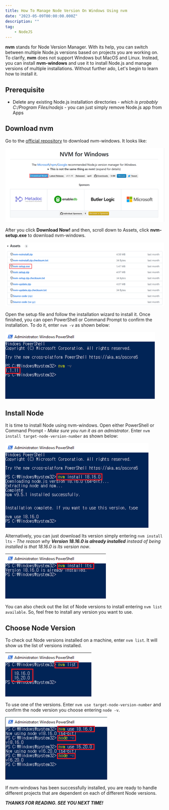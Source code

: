 ```yaml
---
title: How To Manage Node Version On Windows Using nvm
date: "2023-05-09T00:00:00.000Z"
description: ""
tag: 
    - NodeJS
---
```


**nvm** stands for Node Version Manager. With its help, you can switch between multiple Node.js versions based on projects you are working on. To clarify, **nvm** does not support Windows but MacOS and Linux. Instead, you can install **nvm-windows** and use it to install Node.js and manage versions of multiple installations. Without further ado, Let's begin to learn how to install it.

## Prerequisite
- Delete any existing Node.js installation directories - _which is probably C:/Program Files/nodejs_ - you can just simply remove Node.js app from Apps

## Download nvm
Go to the [official repository](https://github.com/coreybutler/nvm-windows) to download nvm-windows. It looks like:

![nvm-windows-git](../imgs/14/nvm-windows-git.png)

After you click **Download Now!** and then, scroll down to Assets, click **nvm-setup.exe** to download nvm-windows.

![nvm-setup-exe](../imgs/14/nvm-setup-exe.png)

Open the setup file and follow the installation wizard to install it. Once finished, you can open PowerShell or Command Prompt to confirm the installation. To do it, enter `nvm -v` as shown below:

![nvm-version](../imgs/14/nvm-version.png)

## Install Node
It is time to install Node using nvm-windows. Open either PowerShell or Command Prompt - _Make sure you run it as an admistrator_. Enter `nvm install target-node-version-number` as shown below:

![install-node](../imgs/14/install-node.png)

Alternatively, you can just download lts version simply entering `nvm install lts` - _The reason why **Version 18.16.0 is already installed** instead of being installed is that 18.16.0 is lts version now_.

![node-install-lts](../imgs/14/node-install-lts.png)

You can also check out the list of Node versions to install entering `nvm list available`. So, feel free to install any version you want to use.

## Choose Node Version
To check out Node versions installed on a machine, enter `nvm list`. It will show us the list of versions installed.

![nvm-list](../imgs/14/nvm-list.png)

To use one of the versions. Enter `nvm use target-node-version-number` and confirm the node version you choose entering `node -v`.

![nvm-use](../imgs/14/nvm-use.png)

If nvm-windows has been successfully installed, you are ready to handle different projects that are dependent on each of different Node versions.

_**THANKS FOR READING. SEE YOU NEXT TIME!**_
